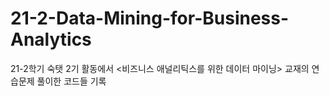 # 21-2-Data-Mining-for-Business-Analytics
 21-2학기 숙탯 2기 활동에서 <비즈니스 애널리틱스를 위한 데이터 마이닝> 교재의 연습문제 풀이한 코드들 기록
